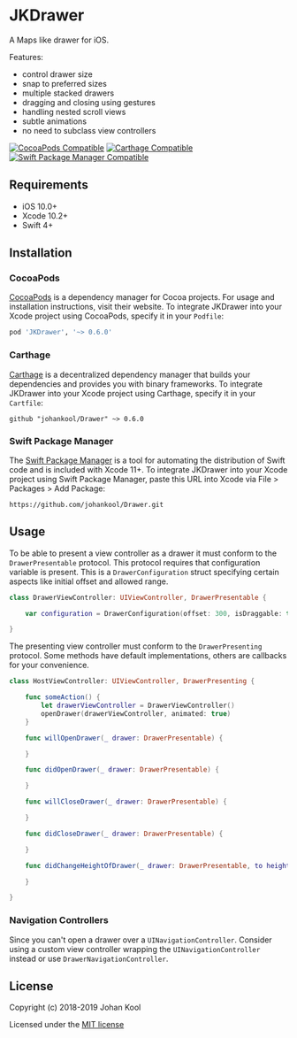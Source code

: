 # JKDrawer

A Maps like drawer for iOS.

Features:

- control drawer size
- snap to preferred sizes
- multiple stacked drawers
- dragging and closing using gestures
- handling nested scroll views
- subtle animations
- no need to subclass view controllers

[![CocoaPods Compatible](https://img.shields.io/badge/CocoaPods-compatible-brightgreen?style=flat)](https://cocoapods.org/pods/JKDrawer)
[![Carthage Compatible](https://img.shields.io/badge/Carthage-compatible-brightgreen?style=flat)](https://github.com/Carthage/Carthage)
[![Swift Package Manager Compatible](https://img.shields.io/badge/Swift_Package_Manager-compatible-brightgreen?style=flat)](https://github.com/Carthage/Carthage)

## Requirements

- iOS 10.0+
- Xcode 10.2+
- Swift 4+

## Installation

### CocoaPods

[CocoaPods](https://cocoapods.org) is a dependency manager for Cocoa projects. For usage and installation instructions, visit their website. To integrate JKDrawer into your Xcode project using CocoaPods, specify it in your `Podfile`:

```ruby
pod 'JKDrawer', '~> 0.6.0'
```

### Carthage

[Carthage](https://github.com/Carthage/Carthage) is a decentralized dependency manager that builds your dependencies and provides you with binary frameworks. To integrate JKDrawer into your Xcode project using Carthage, specify it in your `Cartfile`:

```ogdl
github "johankool/Drawer" ~> 0.6.0
```

### Swift Package Manager

The [Swift Package Manager](https://swift.org/package-manager/) is a tool for automating the distribution of Swift code and is included with Xcode 11+. To integrate JKDrawer into your Xcode project using Swift Package Manager, paste this URL into Xcode via File > Packages > Add Package:

```
https://github.com/johankool/Drawer.git
```

## Usage

To be able to present a view controller as a drawer it must conform to the `DrawerPresentable` protocol. This protocol requires that configuration variable is present. This is a `DrawerConfiguration` struct specifying certain aspects like initial offset and allowed range. 

```swift
class DrawerViewController: UIViewController, DrawerPresentable {

    var configuration = DrawerConfiguration(offset: 300, isDraggable: true, isClosable: false)

}
```

The presenting view controller must conform to the `DrawerPresenting` protocol. Some methods have default implementations, others are callbacks for your convenience.

```swift
class HostViewController: UIViewController, DrawerPresenting {

    func someAction() {
        let drawerViewController = DrawerViewController()
        openDrawer(drawerViewController, animated: true)
    }

    func willOpenDrawer(_ drawer: DrawerPresentable) {

    }

    func didOpenDrawer(_ drawer: DrawerPresentable) {

    }

    func willCloseDrawer(_ drawer: DrawerPresentable) {

    }

    func didCloseDrawer(_ drawer: DrawerPresentable) {

    }

    func didChangeHeightOfDrawer(_ drawer: DrawerPresentable, to height: CGFloat) {

    }

}
```

### Navigation Controllers

Since you can't open a drawer over a `UINavigationController`. Consider using a custom view controller wrapping the `UINavigationController` instead or use `DrawerNavigationController`.

## License

Copyright (c) 2018-2019 Johan Kool

Licensed under the [MIT license](LICENSE.md)
